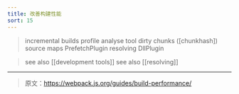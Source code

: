 ```yaml
---
title: 改善构建性能
sort: 15
---
```


> incremental builds
> profile
> analyse tool
> dirty chunks ([chunkhash])
> source maps
> PrefetchPlugin
> resolving
> DllPlugin

> see also [[development tools]]
> see also [[resolving]]

***

> 原文：https://webpack.js.org/guides/build-performance/